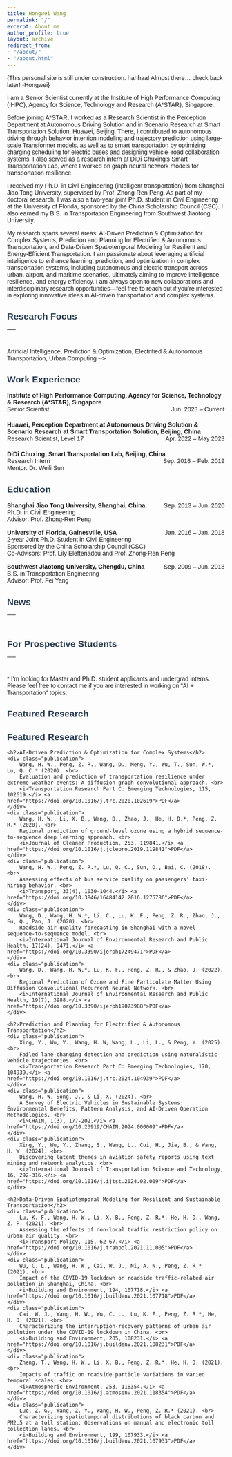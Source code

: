 ```yaml
---
title: Hongwei Wang
permalink: "/"
excerpt: About me
author_profile: true
layout: archive
redirect_from:
- "/about/"
- "/about.html"
---
```


{This personal site is still under construction. hahhaa! Almost there… check back later! -Hongwei}

I am a Senior Scientist currently at the Institute of High Performance Computing (IHPC), Agency for Science, Technology and Research (A*STAR), Singapore. 

Before joining A*STAR, I worked as a Research Scientist in the Perception Department at Autonomous Driving Solution and in Scenario Research at Smart Transportation Solution, Huawei, Beijing. There, I contributed to autonomous driving through behavior intention modeling and trajectory prediction using large-scale Transformer models, as well as to smart transportation by optimizing charging scheduling for electric buses and designing vehicle–road collaboration systems. I also served as a research intern at DiDi Chuxing’s Smart Transportation Lab, where I worked on graph neural network models for transportation resilience.

I received my Ph.D. in Civil Engineering (intelligent transportation) from Shanghai Jiao Tong University, supervised by Prof. Zhong-Ren Peng. As part of my doctoral research, I was also a two-year joint Ph.D. student in Civil Engineering at the University of Florida, sponsored by the China Scholarship Council (CSC). I also earned my B.S. in Transportation Engineering from Southwest Jiaotong University.

My research spans several areas: AI-Driven Prediction & Optimization for Complex Systems, Prediction and Planning for Electrified & Autonomous Transportation, and Data-Driven Spatiotemporal Modeling for Resilient and Energy-Efficient Transportation. I am passionate about leveraging artificial intelligence to enhance learning, prediction, and optimization in complex transportation systems, including autonomous and electric transport across urban, airport, and maritime scenarios, ultimately aiming to improve intelligence, resilience, and energy efficiency. I am always open to new collaborations and interdisciplinary research opportunities—feel free to reach out if you’re interested in exploring innovative ideas in AI-driven transportation and complex systems.

## Research Focus 
<table style="width:100%">
  <thead>
    <tr>
      <th width="100%">&nbsp;</th>
    </tr>
  </thead>
</table>

Artificial Intelligence, Prediction & Optimization, Electrified & Autonomous Transportation, Urban Computing -->

## Work Experience

<html>
<head>
    <meta charset="UTF-8">
    <style>
        body { font-family: Arial, sans-serif; margin: 40px; }
        .work-item { margin-bottom: 20px; }
    </style>
</head>
<body>
    <div class="work-item">
        <strong>Institute of High Performance Computing, Agency for Science, Technology & Research (A*STAR), Singapore</strong><br>
        Senior Scientist <span style="float: right;">Jun. 2023 – Current</span>
    </div>
    <div class="work-item">
        <strong>Huawei, Perception Department at Autonomous Driving Solution & Scenario Research at Smart Transportation Solution, Beijing, China</strong><br>
        Research Scientist, Level 17 <span style="float: right;">Apr. 2022 – May 2023</span>
    </div>
    <div class="work-item">
        <strong>DiDi Chuxing, Smart Transportation Lab, Beijing, China</strong><br>
        Research Intern <span style="float: right;">Sep. 2018 – Feb. 2019</span><br>
        Mentor: Dr. Weili Sun
    </div>
</body>
</html>

## Education

<html>
<head>
    <meta charset="UTF-8">
    <style>
        body { font-family: Arial, sans-serif; margin: 40px; }
        .education-item { margin-bottom: 15px; }
    </style>
</head>
<body>
    <div class="education-item">
        <strong>Shanghai Jiao Tong University, Shanghai, China</strong> <span style="float: right;">Sep. 2013 – Jun. 2020</span><br>
        Ph.D. in Civil Engineering<br>
        Advisor: Prof. Zhong-Ren Peng
    </div>
    <div class="education-item">
        <strong>University of Florida, Gainesville, USA</strong> <span style="float: right;">Jan. 2016 – Jan. 2018</span><br>
        2-year Joint Ph.D. Student in Civil Engineering<br>
        Sponsored by the China Scholarship Council (CSC)<br>
        Co-Advisors: Prof. Lily Elefteriadou and Prof. Zhong-Ren Peng
    </div>
    <div class="education-item">
        <strong>Southwest Jiaotong University, Chengdu, China</strong> <span style="float: right;">Sep. 2009 – Jun. 2013</span><br>
        B.S. in Transportation Engineering<br>
        Advisor: Prof. Fei Yang
    </div>
</body>
</html>

## News 
<table style="width:100%">
  <thead>
    <tr>
      <th width="100%">&nbsp;</th>
    </tr>
  </thead>
</table>


## For Prospective Students
<table style="width:100%">
  <thead>
    <tr>
      <th width="100%">&nbsp;</th>
    </tr>
  </thead>
</table>
* I'm looking for Master and Ph.D. student applicants and undergrad interns. Please feel free to contact me if you are interested in working on "AI + Transportation" topics.


## Featured Research
<html>
<head>
    <meta charset="UTF-8">
    <title>Research Publications</title>
    <style>
        body { font-family: Arial, sans-serif; margin: 40px; }
        h2 { color: #2c3e50; }
        a { color: #2980b9; text-decoration: none; }
        a:hover { text-decoration: underline; }
        .publication { margin-bottom: 20px; }
    </style>
</head>
<body>
    <h2>Featured Research</h2>
</body>
<!--     <h1>Research Publications</h1> -->
    
    <h2>AI-Driven Prediction & Optimization for Complex Systems</h2>
    <div class="publication">
        Wang, H. W., Peng, Z. R., Wang, D., Meng, Y., Wu, T., Sun, W.*, Lu, Q. C.* (2020). <br>
        Evaluation and prediction of transportation resilience under extreme weather events: A diffusion graph convolutional approach. <br>
        <i>Transportation Research Part C: Emerging Technologies, 115, 102619.</i> <a href="https://doi.org/10.1016/j.trc.2020.102619">PDF</a>
    </div>
    <div class="publication">
        Wang, H. W., Li, X. B., Wang, D., Zhao, J., He, H. D.*, Peng, Z. R.* (2020). <br>
        Regional prediction of ground-level ozone using a hybrid sequence-to-sequence deep learning approach. <br>
        <i>Journal of Cleaner Production, 253, 119841.</i> <a href="https://doi.org/10.1016/j.jclepro.2019.119841">PDF</a>
    </div>
    <div class="publication">
        Wang, H. W., Peng, Z. R.*, Lu, Q. C., Sun, D., Bai, C. (2018). <br>
        Assessing effects of bus service quality on passengers’ taxi-hiring behavior. <br>
        <i>Transport, 33(4), 1030-1044.</i> <a href="https://doi.org/10.3846/16484142.2016.1275786">PDF</a>
    </div>
    <div class="publication">
        Wang, D., Wang, H. W.*, Li, C., Lu, K. F., Peng, Z. R., Zhao, J., Fu, Q., Pan, J. (2020). <br>
        Roadside air quality forecasting in Shanghai with a novel sequence-to-sequence model. <br>
        <i>International Journal of Environmental Research and Public Health, 17(24), 9471.</i> <a href="https://doi.org/10.3390/ijerph17249471">PDF</a>
    </div>
    <div class="publication">
        Wang, D., Wang, H. W.*, Lu, K. F., Peng, Z. R., & Zhao, J. (2022). <br>
        Regional Prediction of Ozone and Fine Particulate Matter Using Diffusion Convolutional Recurrent Neural Network. <br>
        <i>International Journal of Environmental Research and Public Health, 19(7), 3988.</i> <a href="https://doi.org/10.3390/ijerph19073988">PDF</a>
    </div>
    
    <h2>Prediction and Planning for Electrified & Autonomous Transportation</h2>
    <div class="publication">
        Xing, Y., Wu, Y., Wang, H. W, Wang, L., Li, L., & Peng, Y. (2025). <br>
        Failed lane-changing detection and prediction using naturalistic vehicle trajectories. <br>
        <i>Transportation Research Part C: Emerging Technologies, 170, 104939.</i> <a href="https://doi.org/10.1016/j.trc.2024.104939">PDF</a>
    </div>
    <div class="publication">
        Wang, H. W, Song, J., & Li, X. (2024). <br>
        A Survey of Electric Vehicles in Sustainable Systems: Environmental Benefits, Pattern Analysis, and AI-Driven Operation Methodologies. <br>
        <i>CHAIN, 1(3), 177-202.</i> <a href="https://doi.org/10.23919/CHAIN.2024.000009">PDF</a>
    </div>
    <div class="publication">
        Xing, Y., Wu, Y., Zhang, S., Wang, L., Cui, H., Jia, B., & Wang, H. W  (2024). <br>
        Discovering latent themes in aviation safety reports using text mining and network analytics. <br>
        <i>International Journal of Transportation Science and Technology, 16, 292-316.</i> <a href="https://doi.org/10.1016/j.ijtst.2024.02.009">PDF</a>
    </div>
    
    <h2>Data-Driven Spatiotemporal Modeling for Resilient and Sustainable Transportation</h2>
    <div class="publication">
        Lu, K. F., Wang, H. W., Li, X. B., Peng, Z. R.*, He, H. D., Wang, Z. P. (2021). <br>
        Assessing the effects of non-local traffic restriction policy on urban air quality. <br>
        <i>Transport Policy, 115, 62-67.</i> <a href="https://doi.org/10.1016/j.tranpol.2021.11.005">PDF</a>
    </div>
    <div class="publication">
        Wu, C. L., Wang, H. W., Cai, W. J., Ni, A. N., Peng, Z. R.* (2021). <br>
        Impact of the COVID-19 lockdown on roadside traffic-related air pollution in Shanghai, China. <br>
        <i>Building and Environment, 194, 107718.</i> <a href="https://doi.org/10.1016/j.buildenv.2021.107718">PDF</a>
    </div>
    <div class="publication">
        Cai, W. J., Wang, H. W., Wu, C. L., Lu, K. F., Peng, Z. R.*, He, H. D. (2021). <br>
        Characterizing the interruption-recovery patterns of urban air pollution under the COVID-19 lockdown in China. <br>
        <i>Building and Environment, 205, 108231.</i> <a href="https://doi.org/10.1016/j.buildenv.2021.108231">PDF</a>
    </div>
    <div class="publication">
        Zheng, T., Wang, H. W., Li, X. B., Peng, Z. R.*, He, H. D. (2021). <br>
        Impacts of traffic on roadside particle variations in varied temporal scales. <br>
        <i>Atmospheric Environment, 253, 118354.</i> <a href="https://doi.org/10.1016/j.atmosenv.2021.118354">PDF</a>
    </div>
    <div class="publication">
        Luo, Z. G., Wang, Z. Y., Wang, H. W., Peng, Z. R.* (2021). <br>
        Characterizing spatiotemporal distributions of black carbon and PM2.5 at a toll station: Observations on manual and electronic toll collection lanes. <br>
        <i>Building and Environment, 199, 107933.</i> <a href="https://doi.org/10.1016/j.buildenv.2021.107933">PDF</a>
    </div>
</html>







